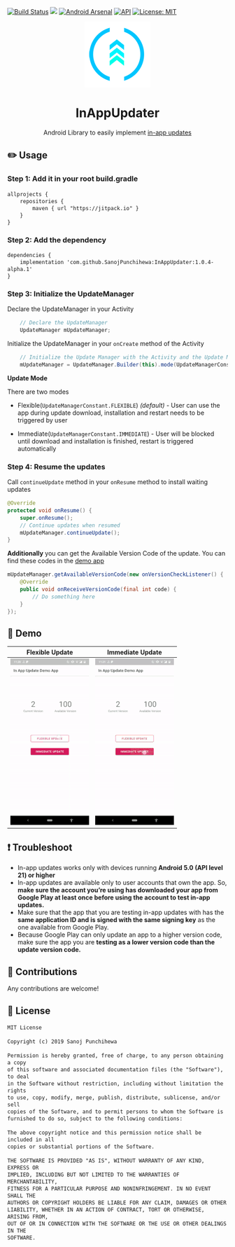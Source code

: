 [![Build Status](https://travis-ci.com/SanojPunchihewa/InAppUpdater.svg?branch=master)](https://travis-ci.com/SanojPunchihewa/InAppUpdater)
[![](https://jitpack.io/v/SanojPunchihewa/InAppUpdater.svg)](https://jitpack.io/#SanojPunchihewa/InAppUpdater)
[![Android Arsenal]( https://img.shields.io/badge/Android%20Arsenal-In%20App%20Updater-green.svg?style=flat )]( https://android-arsenal.com/details/1/7774)
[![API](https://img.shields.io/badge/API-21%2B-brightgreen.svg?style=flat)](https://android-arsenal.com/api?level=21)
[![License: MIT](https://img.shields.io/badge/License-MIT-blue.svg)](https://github.com/SanojPunchihewa/InAppUpdater/blob/master/LICENSE)

<div align="center">
    <img src="/images/logo.png"/>
</div>

<h1 align="center">InAppUpdater</h1>
<p align="center">Android Library to easily implement <a href="https://developer.android.com/guide/app-bundle/in-app-updates">in-app updates</a></p>

## :pencil2: Usage

### Step 1: Add it in your root build.gradle
```Gradle
allprojects {
    repositories {
        maven { url "https://jitpack.io" }
    }
}
```
### Step 2: Add the dependency
```Gradle
dependencies {
    implementation 'com.github.SanojPunchihewa:InAppUpdater:1.0.4-alpha.1'
}
```

### Step 3: Initialize the UpdateManager
Declare the UpdateManager in your Activity
```java
    // Declare the UpdateManager
    UpdateManager mUpdateManager;
```
Initialize the UpdateManager in your `onCreate` method of the Activity
```java
    // Initialize the Update Manager with the Activity and the Update Mode
    mUpdateManager = UpdateManager.Builder(this).mode(UpdateManagerConstant.FLEXIBLE).start();
```

**Update Mode**

There are two modes
* Flexible(`UpdateManagerConstant.FLEXIBLE`) *(default)* - User can use the app during update download, installation and restart needs to be triggered by user

* Immediate(`UpdateManagerConstant.IMMEDIATE`) - User will be blocked until download and installation is finished, restart is triggered automatically


### Step 4: Resume the updates
Call `continueUpdate` method in your `onResume` method to install waiting updates
```java
@Override
protected void onResume() {
    super.onResume();
    // Continue updates when resumed
    mUpdateManager.continueUpdate();
}
```
**Additionally** you can get the Available Version Code of the update. You can find these codes in the [demo app](/app/src/main/java/com/zanojmobiapps/inappupdatedemoapp/MainActivity.java)

```java
mUpdateManager.getAvailableVersionCode(new onVersionCheckListener() {
    @Override
    public void onReceiveVersionCode(final int code) {
        // Do something here
    }
});
```
## :movie_camera: Demo
Flexible Update             |  Immediate Update
:-------------------------:|:-------------------------:
![](/images/gif/flexible_update.gif)  |  ![](/images/gif/immediate_update.gif)

## :exclamation: Troubleshoot
- In-app updates works only with devices running **Android 5.0 (API level 21) or higher**
- In-app updates are available only to user accounts that own the app. So, **make sure the account you’re using has downloaded your app from Google Play at least once before using the account to test in-app updates.**
- Make sure that the app that you are testing in-app updates with has the **same application ID and is signed with the same signing key** as the one available from Google Play.
- Because Google Play can only update an app to a higher version code, make sure the app you are **testing as a lower version code than the update version code.**

## :open_hands: Contributions
Any contributions are welcome!

## :page_facing_up: License
```
MIT License

Copyright (c) 2019 Sanoj Punchihewa

Permission is hereby granted, free of charge, to any person obtaining a copy
of this software and associated documentation files (the "Software"), to deal
in the Software without restriction, including without limitation the rights
to use, copy, modify, merge, publish, distribute, sublicense, and/or sell
copies of the Software, and to permit persons to whom the Software is
furnished to do so, subject to the following conditions:

The above copyright notice and this permission notice shall be included in all
copies or substantial portions of the Software.

THE SOFTWARE IS PROVIDED "AS IS", WITHOUT WARRANTY OF ANY KIND, EXPRESS OR
IMPLIED, INCLUDING BUT NOT LIMITED TO THE WARRANTIES OF MERCHANTABILITY,
FITNESS FOR A PARTICULAR PURPOSE AND NONINFRINGEMENT. IN NO EVENT SHALL THE
AUTHORS OR COPYRIGHT HOLDERS BE LIABLE FOR ANY CLAIM, DAMAGES OR OTHER
LIABILITY, WHETHER IN AN ACTION OF CONTRACT, TORT OR OTHERWISE, ARISING FROM,
OUT OF OR IN CONNECTION WITH THE SOFTWARE OR THE USE OR OTHER DEALINGS IN THE
SOFTWARE.
```
